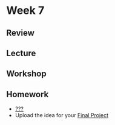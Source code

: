 # Week 7

## Review

## Lecture

## Workshop

## Homework

- [???](/homework/???)
- Upload the idea for your [Final Project](/homework/final)
